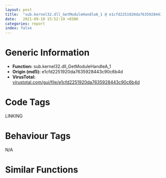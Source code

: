 ```yaml
---
layout: post
title:  "sub.kernel32.dll_GetModuleHandleA_1 @ e1cfd2251920da7635928443c90c6b4d"
date:   2021-09-10 15:52:19 +0300
categories: report
index: false
---
```


# Generic Information
- **Function:** sub.kernel32.dll\_GetModuleHandleA\_1
- **Origin (md5):** e1cfd2251920da7635928443c90c6b4d
- **VirusTotal:** [virustotal.com/gui/file/e1cfd2251920da7635928443c90c6b4d][virustotal_ref]

# Code Tags
<span class="tag" id="LINKING">LINKING</span>


# Behaviour Tags
<span class="bhv-tag" id="na">N/A</span>

# Similar Functions
<script type="text/javascript" src="https://www.gstatic.com/charts/loader.js"></script>
<script type="text/javascript">

    google.charts.load('current', {'packages':['corechart']});
    google.charts.setOnLoadCallback(drawChart);

    function drawChart() {
    var data = new google.visualization.DataTable();
        data.addColumn('number', 'X');
        data.addColumn('number', 'Y');
        data.addColumn({type: 'string', role: 'tooltip', 'p': {'html': true}});
        data.addColumn({'type': 'string', 'role': 'style'});
        
        data.addRows([
    [17.732666015625, -63.02955627441406, '<b><a href="/report/sub.kernel32.dll_GetModuleHandleA_1@e1cfd2251920da7635928443c90c6b4d">sub.kernel32.dll_GetModuleHandleA_1</a><br>@e1cfd2251920da7635928443c90c6b4d</b><br>jmp dword[sym.imp.kernel32.dll_GetModuleHandleA_1]<br><eoc> ', 'point { fill-color: #e0440e; }'],
[32.05427169799805, -116.80377197265625, '<b><a href="/report/sub.kernel32.dll_GetModuleHandleW@f79e0131d9be8aa2ee0d6ec62854ce89">sub.kernel32.dll_GetModuleHandleW</a><br>@f79e0131d9be8aa2ee0d6ec62854ce89</b><br>jmp dword[sym.imp.kernel32.dll_GetModuleHandleW]<br><eoc> ', 'null'],
[17.60103416442871, 82.52922821044922, '<b><a href="/report/sub.kernel32.dll_GetModuleHandleW_2@0ad8edd40a874a1aec993fe82d20aeec">sub.kernel32.dll_GetModuleHandleW_2</a><br>@0ad8edd40a874a1aec993fe82d20aeec</b><br>jmp dword[sym.imp.kernel32.dll_GetModuleHandleW_2]<br><eoc> ', 'null'],
[68.08667755126953, 28.955299377441406, '<b><a href="/report/sub.kernel32.dll_GetModuleHandleA_1@2ba145d6678d721baeb8d825fab7c600">sub.kernel32.dll_GetModuleHandleA_1</a><br>@2ba145d6678d721baeb8d825fab7c600</b><br>jmp dword[sym.imp.kernel32.dll_GetModuleHandleA_1]<br><eoc> ', 'null'],
[20.0750732421875, -25.08188819885254, '<b><a href="/report/sub.kernel32.dll_GetModuleHandleA_1@4f80ac3d231aa2cc69a16e7195916d21">sub.kernel32.dll_GetModuleHandleA_1</a><br>@4f80ac3d231aa2cc69a16e7195916d21</b><br>jmp dword[sym.imp.kernel32.dll_GetModuleHandleA_1]<br><eoc> ', 'null'],
[-20.130687713623047, 20.856063842773438, '<b><a href="/report/sub.kernel32.dll_GetModuleHandleA_2@8aa4eec8eb0ac35fe10d9e0394d3dbe4">sub.kernel32.dll_GetModuleHandleA_2</a><br>@8aa4eec8eb0ac35fe10d9e0394d3dbe4</b><br>jmp dword[sym.imp.kernel32.dll_GetModuleHandleA_2]<br><eoc> ', 'null'],
[52.12065505981445, -43.14249038696289, '<b><a href="/report/sub.kernel32.dll_GetModuleHandleW@a8c51c88e2272f2397cc463a3ffa4544">sub.kernel32.dll_GetModuleHandleW</a><br>@a8c51c88e2272f2397cc463a3ffa4544</b><br>jmp dword[sym.imp.kernel32.dll_GetModuleHandleW]<br><eoc> ', 'null'],
[-41.63313674926758, -15.551360130310059, '<b><a href="/report/sub.kernel32.dll_GetModuleHandleA_2@2ba145d6678d721baeb8d825fab7c600">sub.kernel32.dll_GetModuleHandleA_2</a><br>@2ba145d6678d721baeb8d825fab7c600</b><br>jmp dword[sym.imp.kernel32.dll_GetModuleHandleA_2]<br><eoc> ', 'null'],
[42.306453704833984, 1.2043875455856323, '<b><a href="/report/sub.kernel32.dll_GetModuleHandleA@f616ef24fa8f527114071d9f6d523e5d">sub.kernel32.dll_GetModuleHandleA</a><br>@f616ef24fa8f527114071d9f6d523e5d</b><br>jmp dword[sym.imp.kernel32.dll_GetModuleHandleA]<br><eoc> ', 'null'],
[-40.880340576171875, 137.75762939453125, '<b><a href="/report/sub.kernel32.dll_GetModuleHandleA@241e401b92b37dc9e35b2948d20d17b3">sub.kernel32.dll_GetModuleHandleA</a><br>@241e401b92b37dc9e35b2948d20d17b3</b><br>jmp dword[sym.imp.kernel32.dll_GetModuleHandleA]<br><eoc> ', 'null'],
[105.3533935546875, -65.0751953125, '<b><a href="/report/sub.kernel32.dll_GetModuleHandleA@6635b2bf1f4673ef3a7d242a02608d58">sub.kernel32.dll_GetModuleHandleA</a><br>@6635b2bf1f4673ef3a7d242a02608d58</b><br>jmp dword[sym.imp.kernel32.dll_GetModuleHandleA]<br><eoc> ', 'null'],
[-128.22816467285156, -37.93144226074219, '<b><a href="/report/sub.kernel32.dll_GetModuleHandleA@4f80ac3d231aa2cc69a16e7195916d21">sub.kernel32.dll_GetModuleHandleA</a><br>@4f80ac3d231aa2cc69a16e7195916d21</b><br>jmp dword[sym.imp.kernel32.dll_GetModuleHandleA]<br><eoc> ', 'null'],
[123.49211883544922, 38.42780303955078, '<b><a href="/report/sub.kernel32.dll_GetModuleHandleW@5d991d1a7a9b58aecd5ee95b2d0d7bd9">sub.kernel32.dll_GetModuleHandleW</a><br>@5d991d1a7a9b58aecd5ee95b2d0d7bd9</b><br>jmp dword[sym.imp.kernel32.dll_GetModuleHandleW]<br><eoc> ', 'null'],
[57.69933319091797, 126.91834259033203, '<b><a href="/report/sub.kernel32.dll_GetModuleHandleA@2ba145d6678d721baeb8d825fab7c600">sub.kernel32.dll_GetModuleHandleA</a><br>@2ba145d6678d721baeb8d825fab7c600</b><br>jmp dword[sym.imp.kernel32.dll_GetModuleHandleA]<br><eoc> ', 'null'],
[-71.75945281982422, -106.56411743164062, '<b><a href="/report/sub.kernel32.dll_GetModuleHandleW@9cf8403cbf23888d20d6ee3929791858">sub.kernel32.dll_GetModuleHandleW</a><br>@9cf8403cbf23888d20d6ee3929791858</b><br>jmp dword[sym.imp.kernel32.dll_GetModuleHandleW]<br><eoc> ', 'null'],
[-65.7774429321289, 71.33116149902344, '<b><a href="/report/sub.kernel32.dll_GetModuleHandleW_2@c4f32fc9d3680d79e17e52694f7c500f">sub.kernel32.dll_GetModuleHandleW_2</a><br>@c4f32fc9d3680d79e17e52694f7c500f</b><br>jmp dword[sym.imp.kernel32.dll_GetModuleHandleW_2]<br><eoc> ', 'null'],
[-37.89594650268555, 49.506141662597656, '<b><a href="/report/sub.kernel32.dll_GetModuleHandleW@6e87b7ccbd19229e0b0b6b0b21948a18">sub.kernel32.dll_GetModuleHandleW</a><br>@6e87b7ccbd19229e0b0b6b0b21948a18</b><br>jmp dword[sym.imp.kernel32.dll_GetModuleHandleW]<br><eoc> ', 'null'],
[-53.114253997802734, 16.544052124023438, '<b><a href="/report/sub.kernel32.dll_GetModuleHandleW_1@f79e0131d9be8aa2ee0d6ec62854ce89">sub.kernel32.dll_GetModuleHandleW_1</a><br>@f79e0131d9be8aa2ee0d6ec62854ce89</b><br>jmp dword[sym.imp.kernel32.dll_GetModuleHandleW_1]<br><eoc> ', 'null'],
[56.95417785644531, 68.37029266357422, '<b><a href="/report/sub.kernel32.dll_GetModuleHandleW@c4f32fc9d3680d79e17e52694f7c500f">sub.kernel32.dll_GetModuleHandleW</a><br>@c4f32fc9d3680d79e17e52694f7c500f</b><br>jmp dword[sym.imp.kernel32.dll_GetModuleHandleW]<br><eoc> ', 'null'],
[77.13995361328125, -11.008773803710938, '<b><a href="/report/sub.KERNEL32.dll_GetModuleHandleW@fbf34fa6d7da2b8e1de5133a8ca34847">sub.KERNEL32.dll_GetModuleHandleW</a><br>@fbf34fa6d7da2b8e1de5133a8ca34847</b><br>jmp dword[sym.imp.KERNEL32.dll_GetModuleHandleW]<br><eoc> ', 'null'],
[-84.94932556152344, 31.15117073059082, '<b><a href="/report/sub.kernel32.dll_GetModuleHandleA@e9398015e0cb217dd733ec66460ced7d">sub.kernel32.dll_GetModuleHandleA</a><br>@e9398015e0cb217dd733ec66460ced7d</b><br>jmp dword[sym.imp.kernel32.dll_GetModuleHandleA]<br><eoc> ', 'null'],
[-57.77979278564453, -48.79383087158203, '<b><a href="/report/sub.kernel32.dll_GetModuleHandleA_1@6635b2bf1f4673ef3a7d242a02608d58">sub.kernel32.dll_GetModuleHandleA_1</a><br>@6635b2bf1f4673ef3a7d242a02608d58</b><br>jmp dword[sym.imp.kernel32.dll_GetModuleHandleA_1]<br><eoc> ', 'null'],
[-79.98294830322266, -12.44966983795166, '<b><a href="/report/sub.kernel32.dll_GetModuleHandleA_2@27f3ad32e2eddc62e5434f19748fa0be">sub.kernel32.dll_GetModuleHandleA_2</a><br>@27f3ad32e2eddc62e5434f19748fa0be</b><br>jmp dword[sym.imp.kernel32.dll_GetModuleHandleA_2]<br><eoc> ', 'null'],
[32.10517501831055, 41.71653366088867, '<b><a href="/report/sub.kernel32.dll_GetModuleHandleA@8aa4eec8eb0ac35fe10d9e0394d3dbe4">sub.kernel32.dll_GetModuleHandleA</a><br>@8aa4eec8eb0ac35fe10d9e0394d3dbe4</b><br>jmp dword[sym.imp.kernel32.dll_GetModuleHandleA]<br><eoc> ', 'null'],
[-22.214508056640625, 84.56648254394531, '<b><a href="/report/sub.kernel32.dll_GetModuleHandleA@7610eb4a4e290563f87db1cc0480b6e7">sub.kernel32.dll_GetModuleHandleA</a><br>@7610eb4a4e290563f87db1cc0480b6e7</b><br>jmp dword[sym.imp.kernel32.dll_GetModuleHandleA]<br><eoc> ', 'null'],
[-15.315516471862793, -41.050296783447266, '<b><a href="/report/sub.kernel32.dll_GetModuleHandleA@8c10f6a1b7643ed6e914352ded4b58e0">sub.kernel32.dll_GetModuleHandleA</a><br>@8c10f6a1b7643ed6e914352ded4b58e0</b><br>jmp dword[sym.imp.kernel32.dll_GetModuleHandleA]<br><eoc> ', 'null'],
[12.73918628692627, 15.496747016906738, '<b><a href="/report/sub.KERNEL32.dll_GetModuleHandleW@c4af5ec7826361dc5a22db79be296638">sub.KERNEL32.dll_GetModuleHandleW</a><br>@c4af5ec7826361dc5a22db79be296638</b><br>jmp qword[sym.imp.KERNEL32.dll_GetModuleHandleW]<br><eoc> ', 'null'],
[-1.7007293701171875, 50.49778366088867, '<b><a href="/report/sub.kernel32.dll_GetModuleHandleW_1@a8c51c88e2272f2397cc463a3ffa4544">sub.kernel32.dll_GetModuleHandleW_1</a><br>@a8c51c88e2272f2397cc463a3ffa4544</b><br>jmp dword[sym.imp.kernel32.dll_GetModuleHandleW_1]<br><eoc> ', 'null'],
[-22.713483810424805, -75.63286590576172, '<b><a href="/report/sub.kernel32.dll_GetModuleHandleW_2@5a9e6257062d8fd09bc1612cd995b797">sub.kernel32.dll_GetModuleHandleW_2</a><br>@5a9e6257062d8fd09bc1612cd995b797</b><br>jmp dword[sym.imp.kernel32.dll_GetModuleHandleW_2]<br><eoc> ', 'null'],
[-8.66497802734375, -8.960429191589355, '<b><a href="/report/sub.kernel32.dll_GetModuleHandleW_2@6e87b7ccbd19229e0b0b6b0b21948a18">sub.kernel32.dll_GetModuleHandleW_2</a><br>@6e87b7ccbd19229e0b0b6b0b21948a18</b><br>jmp dword[sym.imp.kernel32.dll_GetModuleHandleW_2]<br><eoc> ', 'null'],
[-128.71763610839844, 66.62454986572266, '<b><a href="/report/sub.kernel32.dll_GetModuleHandleW_1@9cf8403cbf23888d20d6ee3929791858">sub.kernel32.dll_GetModuleHandleW_1</a><br>@9cf8403cbf23888d20d6ee3929791858</b><br>jmp dword[sym.imp.kernel32.dll_GetModuleHandleW_1]<br><eoc> ', 'null'],

        ]);

    var options = {
        title: 'Similarity Plot',
        legend: 'none',
        colors: ['#dedbd9', '#e6693e', '#ec8f6e', '#f3b49f', '#f6c7b6'],
        tooltip: {isHtml: true, trigger: 'both'},
        explorer: {
        actions: ["dragToZoom", "rightClickToReset"],
        },
        chartArea: {
        width: '80%',
        height: '80%'
        },
        width: '100%',
        height: '100%'
    };

    var chart = new google.visualization.ScatterChart(document.getElementById('chart_div'));

    chart.draw(data, options);
    }
    
</script>


<div id="chart_div" style="width: 100%px; height: 100%;"></div>

# Disassembled Code
{% highlight nasm %}

jmp dword[sym.imp.kernel32.dll_GetModuleHandleA_1]

{% endhighlight %}

[virustotal_ref]: https://www.virustotal.com/gui/file/e1cfd2251920da7635928443c90c6b4d